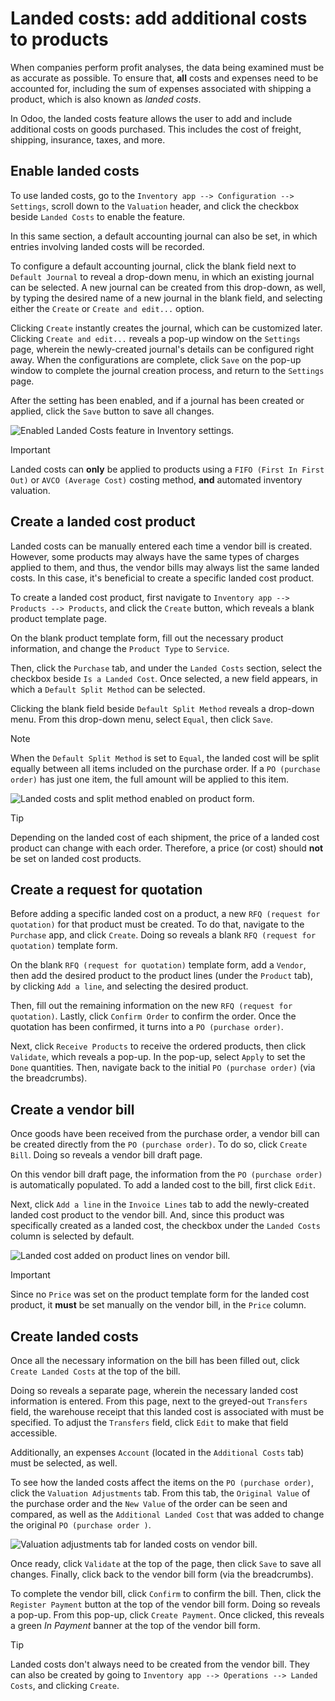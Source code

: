 # Landed costs: add additional costs to products

<div id="inventory/reporting/landed_costs">

When companies perform profit analyses, the data being examined must be
as accurate as possible. To ensure that, **all** costs and expenses need
to be accounted for, including the sum of expenses associated with
shipping a product, which is also known as *landed costs*.

</div>

In Odoo, the landed costs feature allows the user to add and include
additional costs on goods purchased. This includes the cost of freight,
shipping, insurance, taxes, and more.

## Enable landed costs

To use landed costs, go to the `Inventory app --> Configuration -->
Settings`, scroll down to the `Valuation` header, and click the checkbox
beside `Landed Costs` to enable the feature.

In this same section, a default accounting journal can also be set, in
which entries involving landed costs will be recorded.

To configure a default accounting journal, click the blank field next to
`Default Journal` to reveal a drop-down menu, in which an existing
journal can be selected. A new journal can be created from this
drop-down, as well, by typing the desired name of a new journal in the
blank field, and selecting either the `Create` or `Create and edit...`
option.

Clicking `Create` instantly creates the journal, which can be customized
later. Clicking `Create and edit...` reveals a pop-up window on the
`Settings` page, wherein the newly-created journal's details can be
configured right away. When the configurations are complete, click
`Save` on the pop-up window to complete the journal creation process,
and return to the `Settings` page.

After the setting has been enabled, and if a journal has been created or
applied, click the `Save` button to save all changes.

![Enabled Landed Costs feature in Inventory
settings.](integrating_landed_costs/integrating-landed-costs-settings.png)

<div class="important">

<div class="title">

Important

</div>

Landed costs can **only** be applied to products using a `FIFO (First In
First Out)` or `AVCO (Average Cost)` costing method, **and** automated
inventory valuation.

</div>

## Create a landed cost product

Landed costs can be manually entered each time a vendor bill is created.
However, some products may always have the same types of charges applied
to them, and thus, the vendor bills may always list the same landed
costs. In this case, it's beneficial to create a specific landed cost
product.

To create a landed cost product, first navigate to `Inventory app -->
Products -->
Products`, and click the `Create` button, which reveals a blank product
template page.

On the blank product template form, fill out the necessary product
information, and change the `Product Type` to `Service`.

Then, click the `Purchase` tab, and under the `Landed Costs` section,
select the checkbox beside `Is a Landed Cost`. Once selected, a new
field appears, in which a `Default Split Method` can be selected.

Clicking the blank field beside `Default Split Method` reveals a
drop-down menu. From this drop-down menu, select `Equal`, then click
`Save`.

<div class="note">

<div class="title">

Note

</div>

When the `Default Split Method` is set to `Equal`, the landed cost will
be split equally between all items included on the purchase order. If a
`PO (purchase order)` has just one item, the full amount will be applied
to this item.

</div>

![Landed costs and split method enabled on product
form.](integrating_landed_costs/integrating-landed-costs-split-method.png)

<div class="tip">

<div class="title">

Tip

</div>

Depending on the landed cost of each shipment, the price of a landed
cost product can change with each order. Therefore, a price (or cost)
should **not** be set on landed cost products.

</div>

## Create a request for quotation

Before adding a specific landed cost on a product, a new `RFQ (request
for quotation)` for that product must be created. To do that, navigate
to the `Purchase` app, and click `Create`. Doing so reveals a blank `RFQ
(request for quotation)` template form.

On the blank `RFQ (request for quotation)` template form, add a
`Vendor`, then add the desired product to the product lines (under the
`Product` tab), by clicking `Add a line`, and selecting the desired
product.

Then, fill out the remaining information on the new `RFQ (request for
quotation)`. Lastly, click `Confirm Order` to confirm the order. Once
the quotation has been confirmed, it turns into a `PO (purchase order)`.

Next, click `Receive Products` to receive the ordered products, then
click `Validate`, which reveals a pop-up. In the pop-up, select `Apply`
to set the `Done` quantities. Then, navigate back to the initial `PO
(purchase order)` (via the breadcrumbs).

## Create a vendor bill

Once goods have been received from the purchase order, a vendor bill can
be created directly from the `PO (purchase order)`. To do so, click
`Create Bill`. Doing so reveals a vendor bill draft page.

On this vendor bill draft page, the information from the `PO (purchase
order)` is automatically populated. To add a landed cost to the bill,
first click `Edit`.

Next, click `Add a line` in the `Invoice Lines` tab to add the
newly-created landed cost product to the vendor bill. And, since this
product was specifically created as a landed cost, the checkbox under
the `Landed Costs` column is selected by default.

![Landed cost added on product lines on vendor
bill.](integrating_landed_costs/integrating-landed-costs-vendor-bill.png)

<div class="important">

<div class="title">

Important

</div>

Since no `Price` was set on the product template form for the landed
cost product, it **must** be set manually on the vendor bill, in the
`Price` column.

</div>

## Create landed costs

Once all the necessary information on the bill has been filled out,
click `Create Landed
Costs` at the top of the bill.

Doing so reveals a separate page, wherein the necessary landed cost
information is entered. From this page, next to the greyed-out
`Transfers` field, the warehouse receipt that this landed cost is
associated with must be specified. To adjust the `Transfers` field,
click `Edit` to make that field accessible.

Additionally, an expenses `Account` (located in the `Additional Costs`
tab) must be selected, as well.

To see how the landed costs affect the items on the `PO (purchase
order)`, click the `Valuation Adjustments` tab. From this tab, the
`Original Value` of the purchase order and the `New Value` of the order
can be seen and compared, as well as the `Additional Landed Cost` that
was added to change the original `PO (purchase order
)`.

![Valuation adjustments tab for landed costs on vendor
bill.](integrating_landed_costs/integrating-landed-costs-valuation-adjustments.png)

Once ready, click `Validate` at the top of the page, then click `Save`
to save all changes. Finally, click back to the vendor bill form (via
the breadcrumbs).

To complete the vendor bill, click `Confirm` to confirm the bill. Then,
click the `Register Payment` button at the top of the vendor bill form.
Doing so reveals a pop-up. From this pop-up, click `Create Payment`.
Once clicked, this reveals a green *In Payment* banner at the top of the
vendor bill form.

<div class="tip">

<div class="title">

Tip

</div>

Landed costs don't always need to be created from the vendor bill. They
can also be created by going to `Inventory app --> Operations --> Landed
Costs`, and clicking `Create`.

</div>
